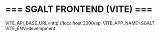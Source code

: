# === SGALT FRONTEND (VITE) ===
VITE_API_BASE_URL=http://localhost:3000/api
VITE_APP_NAME=SGALT
VITE_ENV=development
